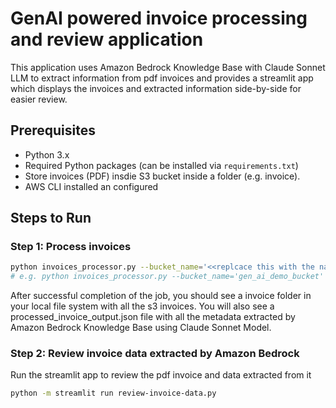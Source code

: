 # GenAI powered invoice processing and review application

This application uses Amazon Bedrock Knowledge Base with Claude Sonnet LLM to extract information from pdf invoices and provides a streamlit app which displays the invoices and extracted information side-by-side for easier review. 

## Prerequisites

- Python 3.x
- Required Python packages (can be installed via `requirements.txt`)
- Store invoices (PDF) insdie S3 bucket inside a folder (e.g. invoice).
- AWS CLI installed an configured

## Steps to Run

### Step 1: Process invoices

```bash
python invoices_processor.py --bucket_name='<<replcace this with the name of the s3 bucket>>' --prefix='<<replace with name of the folder>>' 
# e.g. python invoices_processor.py --bucket_name='gen_ai_demo_bucket' --prefix='invoice'

```
After successful completion of the job, you should see a invoice folder in your local file system with all the s3 invoices. You will also see a processed_invoice_output.json file with all the metadata extracted by Amazon Bedrock Knowledge Base using Claude Sonnet Model.

### Step 2: Review invoice data extracted by Amazon Bedrock
Run the streamlit app to review the pdf invoice and data extracted from it

```bash
python -m streamlit run review-invoice-data.py
```